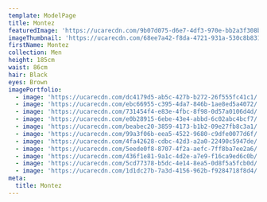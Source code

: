 ```yaml
---
template: ModelPage
title: Montez
featuredImage: 'https://ucarecdn.com/9b07d075-d6e7-4df3-970e-bb2a3f308b53/'
imageThumbnail: 'https://ucarecdn.com/68ee7a42-f8da-4721-931a-530c8b8315a4/'
firstName: Montez
collection: Men
height: 185cm
waist: 86cm
hair: Black
eyes: Brown
imagePortfolio:
  - image: 'https://ucarecdn.com/dc4179d5-ab5c-427b-b272-26f555fc41c1/'
  - image: 'https://ucarecdn.com/ebc66955-c395-4da7-846b-1ae8ed5a4072/'
  - image: 'https://ucarecdn.com/731454f4-e83e-4fbc-8f98-0d57a0106d4d/'
  - image: 'https://ucarecdn.com/e0b28915-6ebe-43e4-abbd-6c02abc4bcf7/'
  - image: 'https://ucarecdn.com/beabec20-3859-4173-b1b2-09e27fb8c3a1/'
  - image: 'https://ucarecdn.com/99a3f06b-eea5-4522-9680-c9dfe0077d6f/'
  - image: 'https://ucarecdn.com/4fa42628-cdbc-42d3-a2a0-22490c5947de/'
  - image: 'https://ucarecdn.com/5eede0f8-8707-4f2a-aefc-7ff8ba7ee2a6/'
  - image: 'https://ucarecdn.com/436f1e81-9a1c-4d2e-a7e9-f16ca9ed6c0b/'
  - image: 'https://ucarecdn.com/5cd77378-b5dc-4e14-8ea5-0d8f5a5fcb0d/'
  - image: 'https://ucarecdn.com/1d1dc27b-7a3d-4156-962b-f9284718f8d4/'
meta:
  title: Montez
---
```


